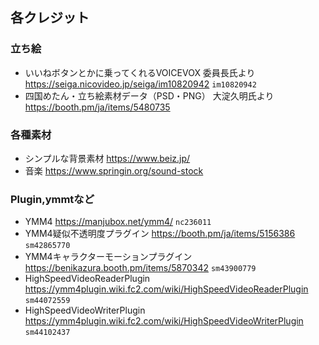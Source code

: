 ## 各クレジット
### 立ち絵
- いいねボタンとかに乗ってくれるVOICEVOX 委員長氏より
https://seiga.nicovideo.jp/seiga/im10820942
`im10820942`
- 四国めたん・立ち絵素材データ（PSD・PNG） 大淀久明氏より
https://booth.pm/ja/items/5480735

### 各種素材
- シンプルな背景素材
https://www.beiz.jp/
- 音楽
https://www.springin.org/sound-stock

### Plugin,ymmtなど
- YMM4
https://manjubox.net/ymm4/
`nc236011`
- YMM4疑似不透明度プラグイン
https://booth.pm/ja/items/5156386
`sm42865770`
- YMM4キャラクターモーションプラグイン
https://benikazura.booth.pm/items/5870342
`sm43900779`
- HighSpeedVideoReaderPlugin
https://ymm4plugin.wiki.fc2.com/wiki/HighSpeedVideoReaderPlugin
`sm44072559`
- HighSpeedVideoWriterPlugin
https://ymm4plugin.wiki.fc2.com/wiki/HighSpeedVideoWriterPlugin
`sm44102437`
